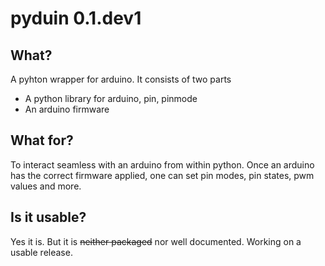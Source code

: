 # pyduin 0.1.dev1

## What?

A pyhton wrapper for arduino. It consists of two parts

* A python library for arduino, pin, pinmode
* An arduino firmware

## What for?

To interact seamless with an arduino from within python. Once an arduino has the correct firmware applied, one can set pin modes, pin states, pwm values and more.

## Is it usable?

Yes it is. But it is ~~neither packaged~~ nor well documented. Working on a usable release.


